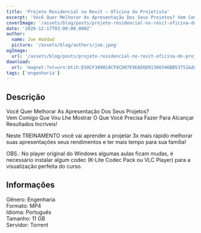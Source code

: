 ```yaml
---
title: 'Projeto Residencial no Revit – Oficina do Projetista'
excerpt: 'Você Quer Melhorar As Apresentação Dos Seus Projetos? Vem Comigo Que Vou Lhe Mostrar O Que Você Precisa Fazer Para Alcançar Resultados Incríveis!  Neste TREINAMENTO você vai aprender a projetar 3x mais rápido melhorar suas apresentações seus rendimentos e ter mais tempo para sua f'
coverImage: '/assets/blog/posts/projeto-residencial-no-revit-oficina-do-projetista.png'
date: '2020-12-17T03:00:00.000Z'
author:
  name: Joe Haddad
  picture: '/assets/blog/authors/joe.jpeg'
ogImage:
  url: '/assets/blog/posts/projeto-residencial-no-revit-oficina-do-projetista.png'
download:
  url: 'magnet:?xt=urn:btih:E50CF3A90CACF8CD07E9EAE6D91360346BB53751&dn=Projeto%20Residencial%20no%20Revit%20-%20Oficina%20do%20Projetista&tr=udp%3a%2f%2ftracker.openbittorrent.com%3a1337%2fannounce&tr=udp%3a%2f%2ftracker.opentrackr.org%3a1337%2fannounce'
tags: ['engenharia']
---
```

<h2>Descrição</h2>
<p></p><p>Você Quer Melhorar As Apresentação Dos Seus Projetos?<br/>Vem Comigo Que Vou Lhe Mostrar O Que Você Precisa Fazer Para Alcançar Resultados Incríveis!</p><p>Neste TREINAMENTO você vai aprender a projetar 3x mais rápido melhorar suas apresentações seus rendimentos e ter mais tempo para sua família!</p><p>OBS.: No player original do Windows algumas aulas ficam mudas, é necessário instalar algum codec (K-Lite Codec Pack ou VLC Player) para a visualização perfeita do curso.</p><h2>Informações</h2><p>Gênero: Engenharia<br/>Formato: MP4<br/>Idioma: Português<br/>Tamanho: 11 GB<br/>Servidor: Torrent</p>